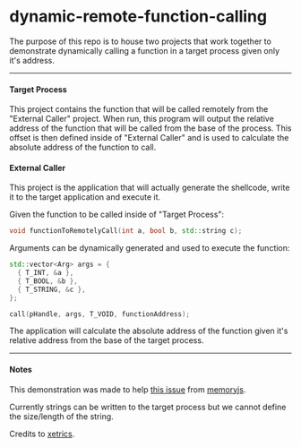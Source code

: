 # dynamic-remote-function-calling

The purpose of this repo is to house two projects that work together to demonstrate dynamically calling a function in a target process given only it's address.

---

#### Target Process
This project contains the function that will be called remotely from the "External Caller" project. When run, this program will output the relative address of the function that will be called from the base of the process. This offset is then defined inside of "External Caller" and is used to calculate the absolute address of the function to call.

#### External Caller
This project is the application that will actually generate the shellcode, write it to the target application and execute it.

Given the function to be called inside of "Target Process":
```cpp
void functionToRemotelyCall(int a, bool b, std::string c);
```

Arguments can be dynamically generated and used to execute the function:
```cpp
std::vector<Arg> args = {
  { T_INT, &a },
  { T_BOOL, &b },
  { T_STRING, &c },
};

call(pHandle, args, T_VOID, functionAddress);
```

The application will calculate the absolute address of the function given it's relative address from the base of the target process.

---

#### Notes
This demonstration was made to help [this issue](https://github.com/Rob--/memoryjs/issues/6) from [memoryjs](https://github.com/Rob--/memoryjs).

Currently strings can be written to the target process but we cannot define the size/length of the string.

Credits to [xetrics](https://github.com/xetrics).